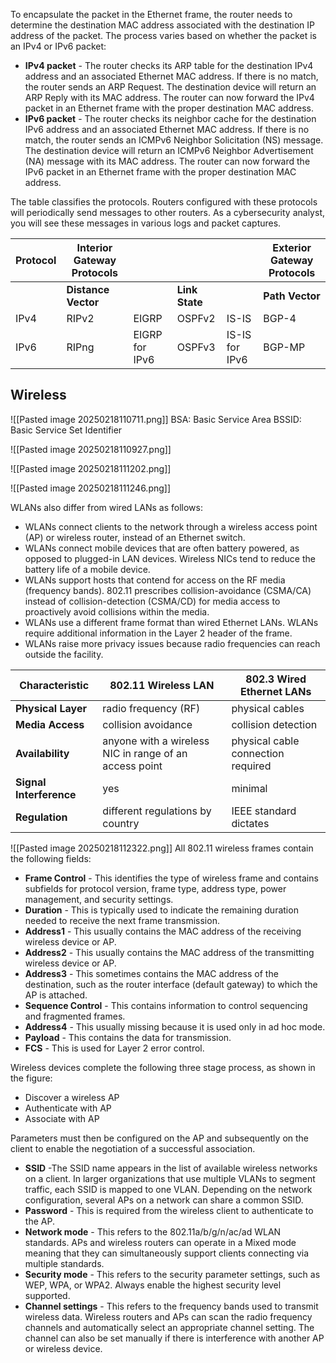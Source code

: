 To encapsulate the packet in the Ethernet frame, the router needs to determine the destination MAC address associated with the destination IP address of the packet. The process varies based on whether the packet is an IPv4 or IPv6 packet:

- **IPv4 packet** - The router checks its ARP table for the destination IPv4 address and an associated Ethernet MAC address. If there is no match, the router sends an ARP Request. The destination device will return an ARP Reply with its MAC address. The router can now forward the IPv4 packet in an Ethernet frame with the proper destination MAC address.
- **IPv6 packet** - The router checks its neighbor cache for the destination IPv6 address and an associated Ethernet MAC address. If there is no match, the router sends an ICMPv6 Neighbor Solicitation (NS) message. The destination device will return an ICMPv6 Neighbor Advertisement (NA) message with its MAC address. The router can now forward the IPv6 packet in an Ethernet frame with the proper destination MAC address.

The table classifies the protocols. Routers configured with these protocols will periodically send messages to other routers. As a cybersecurity analyst, you will see these messages in various logs and packet captures.

|**Protocol**|**Interior Gateway Protocols**|   |   |   |**Exterior Gateway Protocols**|
|---|---|---|---|---|---|
||**Distance Vector**|   |**Link State**|   |**Path Vector**|
|IPv4|RIPv2|EIGRP|OSPFv2|IS-IS|BGP-4|
|IPv6|RIPng|EIGRP for IPv6|OSPFv3|IS-IS for IPv6|BGP-MP|


## Wireless
![[Pasted image 20250218110711.png]]
BSA: Basic Service Area
BSSID: Basic Service Set Identifier

![[Pasted image 20250218110927.png]]

![[Pasted image 20250218111202.png]]

![[Pasted image 20250218111246.png]]

WLANs also differ from wired LANs as follows:
- WLANs connect clients to the network through a wireless access point (AP) or wireless router, instead of an Ethernet switch.
- WLANs connect mobile devices that are often battery powered, as opposed to plugged-in LAN devices. Wireless NICs tend to reduce the battery life of a mobile device.
- WLANs support hosts that contend for access on the RF media (frequency bands). 802.11 prescribes collision-avoidance (CSMA/CA) instead of collision-detection (CSMA/CD) for media access to proactively avoid collisions within the media.
- WLANs use a different frame format than wired Ethernet LANs. WLANs require additional information in the Layer 2 header of the frame.
- WLANs raise more privacy issues because radio frequencies can reach outside the facility.

| **Characteristic**      | **802.11 Wireless LAN**                                | **802.3 Wired Ethernet LANs**      |
| ----------------------- | ------------------------------------------------------ | ---------------------------------- |
| **Physical Layer**      | radio frequency (RF)                                   | physical cables                    |
| **Media Access**        | collision avoidance                                    | collision detection                |
| **Availability**        | anyone with a wireless NIC in range of an access point | physical cable connection required |
| **Signal Interference** | yes                                                    | minimal                            |
| **Regulation**          | different regulations by country                       | IEEE standard dictates             |

![[Pasted image 20250218112322.png]]
All 802.11 wireless frames contain the following fields:
- **Frame Control** - This identifies the type of wireless frame and contains subfields for protocol version, frame type, address type, power management, and security settings.
- **Duration** - This is typically used to indicate the remaining duration needed to receive the next frame transmission.
- **Address1** - This usually contains the MAC address of the receiving wireless device or AP.
- **Address2** - This usually contains the MAC address of the transmitting wireless device or AP.
- **Address3** - This sometimes contains the MAC address of the destination, such as the router interface (default gateway) to which the AP is attached.
- **Sequence Control** - This contains information to control sequencing and fragmented frames.
- **Address4** - This usually missing because it is used only in ad hoc mode.
- **Payload** - This contains the data for transmission.
- **FCS** - This is used for Layer 2 error control.

Wireless devices complete the following three stage process, as shown in the figure:
- Discover a wireless AP
- Authenticate with AP
- Associate with AP

Parameters must then be configured on the AP and subsequently on the client to enable the negotiation of a successful association.
- **SSID** -The SSID name appears in the list of available wireless networks on a client. In larger organizations that use multiple VLANs to segment traffic, each SSID is mapped to one VLAN. Depending on the network configuration, several APs on a network can share a common SSID.
- **Password** - This is required from the wireless client to authenticate to the AP.
- **Network mode** - This refers to the 802.11a/b/g/n/ac/ad WLAN standards. APs and wireless routers can operate in a Mixed mode meaning that they can simultaneously support clients connecting via multiple standards.
- **Security mode** - This refers to the security parameter settings, such as WEP, WPA, or WPA2. Always enable the highest security level supported.
- **Channel settings** - This refers to the frequency bands used to transmit wireless data. Wireless routers and APs can scan the radio frequency channels and automatically select an appropriate channel setting. The channel can also be set manually if there is interference with another AP or wireless device.







































































